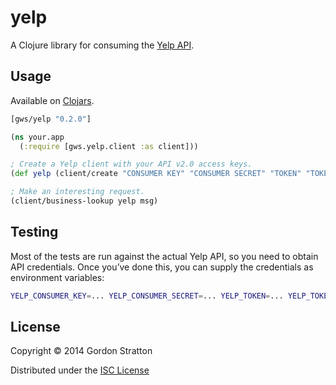 # yelp

A Clojure library for consuming the
[Yelp API](http://www.yelp.com/developers/documentation/v2/overview).

## Usage

Available on [Clojars](http://clojars.org/gws/yelp).

```clojure
[gws/yelp "0.2.0"]
```

```clojure
(ns your.app
  (:require [gws.yelp.client :as client]))

; Create a Yelp client with your API v2.0 access keys.
(def yelp (client/create "CONSUMER KEY" "CONSUMER SECRET" "TOKEN" "TOKEN SECRET"))

; Make an interesting request.
(client/business-lookup yelp msg)
```

## Testing

Most of the tests are run against the actual Yelp API, so you need to obtain API
credentials. Once you’ve done this, you can supply the credentials as environment
variables:

```sh
YELP_CONSUMER_KEY=... YELP_CONSUMER_SECRET=... YELP_TOKEN=... YELP_TOKEN_SECRET=... lein test
```

## License

Copyright © 2014 Gordon Stratton

Distributed under the [ISC License](http://opensource.org/licenses/ISC)
